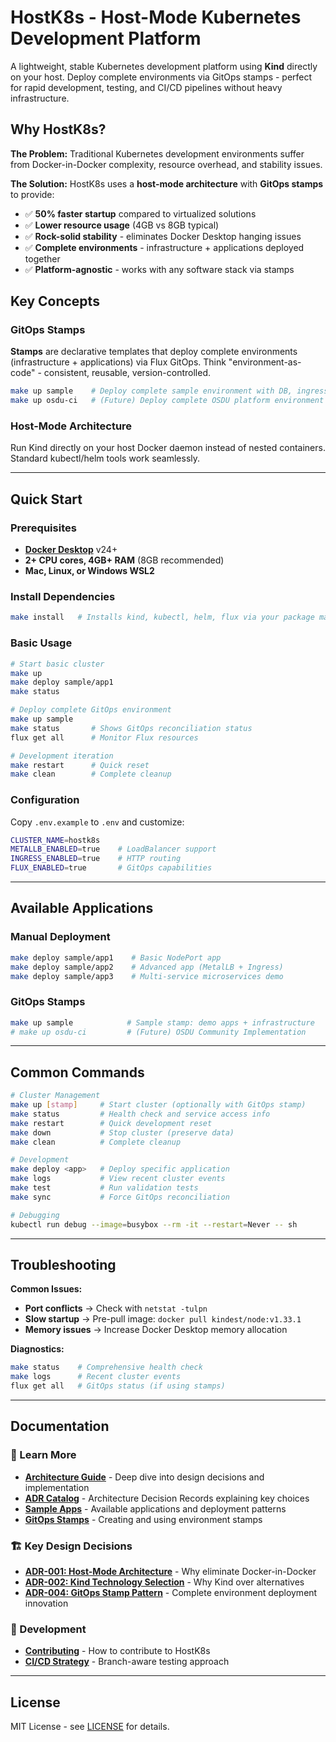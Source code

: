 # HostK8s - Host-Mode Kubernetes Development Platform

A lightweight, stable Kubernetes development platform using **Kind** directly on your host. Deploy complete environments via GitOps stamps - perfect for rapid development, testing, and CI/CD pipelines without heavy infrastructure.

## Why HostK8s?

**The Problem:** Traditional Kubernetes development environments suffer from Docker-in-Docker complexity, resource overhead, and stability issues.

**The Solution:** HostK8s uses a **host-mode architecture** with **GitOps stamps** to provide:
- ✅ **50% faster startup** compared to virtualized solutions  
- ✅ **Lower resource usage** (4GB vs 8GB typical)
- ✅ **Rock-solid stability** - eliminates Docker Desktop hanging issues
- ✅ **Complete environments** - infrastructure + applications deployed together
- ✅ **Platform-agnostic** - works with any software stack via stamps

## Key Concepts

### GitOps Stamps
**Stamps** are declarative templates that deploy complete environments (infrastructure + applications) via Flux GitOps. Think "environment-as-code" - consistent, reusable, version-controlled.

```bash
make up sample    # Deploy complete sample environment with DB, ingress, apps
make up osdu-ci   # (Future) Deploy complete OSDU platform environment
```

### Host-Mode Architecture  
Run Kind directly on your host Docker daemon instead of nested containers. Standard kubectl/helm tools work seamlessly.

---

## Quick Start

### Prerequisites
- **[Docker Desktop](https://docs.docker.com/get-docker/)** v24+
- **2+ CPU cores, 4GB+ RAM** (8GB recommended)
- **Mac, Linux, or Windows WSL2**

### Install Dependencies
```bash
make install   # Installs kind, kubectl, helm, flux via your package manager
```

### Basic Usage
```bash
# Start basic cluster
make up
make deploy sample/app1
make status

# Deploy complete GitOps environment  
make up sample
make status       # Shows GitOps reconciliation status
flux get all      # Monitor Flux resources

# Development iteration
make restart      # Quick reset
make clean        # Complete cleanup
```

### Configuration
Copy `.env.example` to `.env` and customize:
```bash
CLUSTER_NAME=hostk8s
METALLB_ENABLED=true    # LoadBalancer support
INGRESS_ENABLED=true    # HTTP routing
FLUX_ENABLED=true       # GitOps capabilities
```

---

## Available Applications

### Manual Deployment
```bash
make deploy sample/app1    # Basic NodePort app
make deploy sample/app2    # Advanced app (MetalLB + Ingress)  
make deploy sample/app3    # Multi-service microservices demo
```

### GitOps Stamps
```bash
make up sample            # Sample stamp: demo apps + infrastructure
# make up osdu-ci         # (Future) OSDU Community Implementation
```

---

## Common Commands

```bash
# Cluster Management
make up [stamp]     # Start cluster (optionally with GitOps stamp)
make status         # Health check and service access info
make restart        # Quick development reset
make down           # Stop cluster (preserve data)
make clean          # Complete cleanup

# Development  
make deploy <app>   # Deploy specific application
make logs           # View recent cluster events
make test           # Run validation tests
make sync           # Force GitOps reconciliation

# Debugging
kubectl run debug --image=busybox --rm -it --restart=Never -- sh
```

---

## Troubleshooting

**Common Issues:**
- **Port conflicts** → Check with `netstat -tulpn`  
- **Slow startup** → Pre-pull image: `docker pull kindest/node:v1.33.1`
- **Memory issues** → Increase Docker Desktop memory allocation

**Diagnostics:**
```bash
make status    # Comprehensive health check
make logs      # Recent cluster events  
flux get all   # GitOps status (if using stamps)
```

---

## Documentation

### 📖 Learn More
- **[Architecture Guide](docs/architecture.md)** - Deep dive into design decisions and implementation
- **[ADR Catalog](docs/adr/README.md)** - Architecture Decision Records explaining key choices
- **[Sample Apps](software/apps/README.md)** - Available applications and deployment patterns
- **[GitOps Stamps](software/stamp/README.md)** - Creating and using environment stamps

### 🏗️ Key Design Decisions
- **[ADR-001: Host-Mode Architecture](docs/adr/001-host-mode-architecture.md)** - Why eliminate Docker-in-Docker
- **[ADR-002: Kind Technology Selection](docs/adr/002-kind-technology-selection.md)** - Why Kind over alternatives  
- **[ADR-004: GitOps Stamp Pattern](docs/adr/004-gitops-stamp-pattern.md)** - Complete environment deployment innovation

### 🔧 Development
- **[Contributing](CONTRIBUTING.md)** - How to contribute to HostK8s
- **[CI/CD Strategy](docs/adr/005-hybrid-ci-cd-strategy.md)** - Branch-aware testing approach

---

## License

MIT License - see [LICENSE](LICENSE) for details.